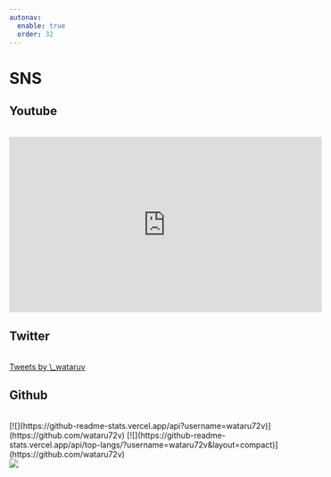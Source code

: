 ```yaml
---
autonav:
  enable: true
  order: 32
---
```


# SNS

## Youtube

<br />
<iframe width="560" height="315" src="https://www.youtube.com/embed/videoseries?list=PLpjK416fmKwQKmatriVu3rdwv7g4ZJSfD" frameborder="0" allow="accelerometer; autoplay; clipboard-write; encrypted-media; gyroscope; picture-in-picture" allowfullscreen></iframe>

## Twitter

<br />
<a class="twitter-timeline" data-width=75% data-height=60vh href="https://twitter.com/_wataruv?ref_src=twsrc%5Etfw">Tweets by \_wataruv</a> <script async src="https://platform.twitter.com/widgets.js" charset="utf-8"></script>

## Github

<br />
[![](https://github-readme-stats.vercel.app/api?username=wataru72v)](https://github.com/wataru72v)
[![](https://github-readme-stats.vercel.app/api/top-langs/?username=wataru72v&layout=compact)](https://github.com/wataru72v)
<br />
<a href="https://github.com/wataru72v" target="_blank" rel="noopener">
  <img src="https://grass-graph.moshimo.works/images/wataru72v.png">
</a>
